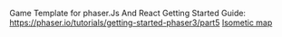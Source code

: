 Game Template for phaser.Js And React
Getting Started Guide: https://phaser.io/tutorials/getting-started-phaser3/part5
[Isometic map](https://phaser.io/examples/v3/view/tilemap/isometric/isometric-test)
